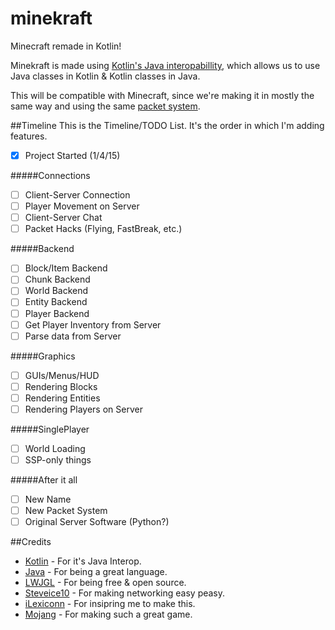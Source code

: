 # minekraft
Minecraft remade in Kotlin!

Minekraft is made using [Kotlin's Java interopabillity](http://kotlinlang.org/docs/reference/java-interop.html), which allows us to use Java classes in Kotlin & Kotlin classes in Java.

This will be compatible with Minecraft, since we're making it in mostly the same way and using the same [packet system](http://wiki.vg).

##Timeline
This is the Timeline/TODO List. It's the order in which I'm adding features.

- [x] Project Started (1/4/15)

#####Connections
- [ ] Client-Server Connection
- [ ] Player Movement on Server
- [ ] Client-Server Chat
- [ ] Packet Hacks (Flying, FastBreak, etc.)

#####Backend
- [ ] Block/Item Backend
- [ ] Chunk Backend
- [ ] World Backend
- [ ] Entity Backend
- [ ] Player Backend
- [ ] Get Player Inventory from Server
- [ ] Parse data from Server

#####Graphics
- [ ] GUIs/Menus/HUD
- [ ] Rendering Blocks
- [ ] Rendering Entities
- [ ] Rendering Players on Server

#####SinglePlayer
- [ ] World Loading
- [ ] SSP-only things

#####After it all
- [ ] New Name
- [ ] New Packet System
- [ ] Original Server Software (Python?)

##Credits
* [Kotlin](https://github.com/JetBrains/Kotlin) - For it's Java Interop.
* [Java](https://www.java.com/) - For being a great language.
* [LWJGL](https://github.com/LWJGL/lwjgl3) - For being free & open source.
* [Steveice10](https://github.com/Steveice10/MCProtocolLib) - For making networking easy peasy.
* [iLexiconn](https://github.com/ilexiconn) - For insipring me to make this.
* [Mojang](https://mojang.com) - For making such a great game.
